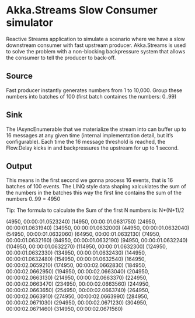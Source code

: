 # Akka.Streams Slow Consumer simulator

Reactive Streams application to simulate a scenario where we have a slow downstream consumer with fast upstream producer.
Akka.Streams is used to solve the problem with a  non-blocking backpressure system that allows the consumer to tell the producer to back-off.

## Source

Fast producer instantly generates numbers from 1 to 10,000. Group these numbers into batches of 100 (first batch containes the numbers: 0..99)

## Sink

The IAsyncEnumerable that we materialize the stream into can buffer up to 16 messages at any given time (internal implementation detail, but it’s configurable). Each time the 16 message threshold is reached, the Flow.Delay kicks in and backpressures the upstream for up to 1 second.

## Output

This means in the first second we gonna process 16 events, that is 16 batches of 100 events. The LINQ style data shaping xalcuklates the sum of the numbers in the batches this way the first line contains the sum of the numbers 0..99 = 4950

Tip: The formula to calculate the Sum of the first N numbers is: N*(N+1)/2

(4950, 00:00:01.0523240)
(14950, 00:00:01.0631750)
(24950, 00:00:01.0631940)
(34950, 00:00:01.0632000)
(44950, 00:00:01.0632040)
(54950, 00:00:01.0632060)
(64950, 00:00:01.0632130)
(74950, 00:00:01.0632160)
(84950, 00:00:01.0632190)
(94950, 00:00:01.0632240)
(104950, 00:00:01.0632270)
(114950, 00:00:01.0632300)
(124950, 00:00:01.0632330)
(134950, 00:00:01.0632430)
(144950, 00:00:01.0632480)
(154950, 00:00:01.0632540)
(164950, 00:00:02.0659210)
(174950, 00:00:02.0662830)
(184950, 00:00:02.0662950)
(194950, 00:00:02.0663040)
(204950, 00:00:02.0663130)
(214950, 00:00:02.0663370)
(224950, 00:00:02.0663470)
(234950, 00:00:02.0663560)
(244950, 00:00:02.0663650)
(254950, 00:00:02.0663740)
(264950, 00:00:02.0663910)
(274950, 00:00:02.0663990)
(284950, 00:00:02.0671030)
(294950, 00:00:02.0671230)
(304950, 00:00:02.0671460)
(314950, 00:00:02.0671560)